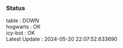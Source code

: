 ### Status


table : DOWN  
hogwarts : OK  
icy-bot : OK  
Latest Update : 2024-05-20 22:07:52.633690
